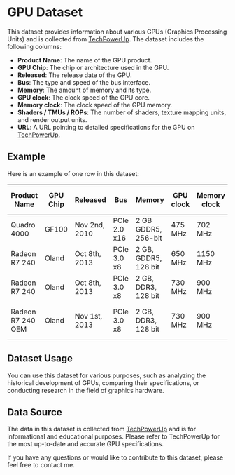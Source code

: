 # GPU Dataset

This dataset provides information about various GPUs (Graphics Processing Units) and is collected from [TechPowerUp](https://www.techpowerup.com/). The dataset includes the following columns:

- **Product Name**: The name of the GPU product.
- **GPU Chip**: The chip or architecture used in the GPU.
- **Released**: The release date of the GPU.
- **Bus**: The type and speed of the bus interface.
- **Memory**: The amount of memory and its type.
- **GPU clock**: The clock speed of the GPU core.
- **Memory clock**: The clock speed of the GPU memory.
- **Shaders / TMUs / ROPs**: The number of shaders, texture mapping units, and render output units.
- **URL**: A URL pointing to detailed specifications for the GPU on [TechPowerUp](https://www.techpowerup.com/).

## Example

Here is an example of one row in this dataset:

| Product Name      | GPU Chip | Released      | Bus          | Memory               | GPU clock | Memory clock | Shaders / TMUs / ROPs | URL                                                                                                 |
| ----------------- | -------- | ------------- | ------------ | -------------------- | --------- | ------------ | --------------------- | --------------------------------------------------------------------------------------------------- |
| Quadro 4000       | GF100    | Nov 2nd, 2010 | PCIe 2.0 x16 | 2 GB GDDR5, 256-bit  | 475 MHz   | 702 MHz      | 256 / 32 / 32         | [/gpu-specs/quadro-4000.c898](https://www.techpowerup.com/gpu-specs/quadro-4000.c898)               |
| Radeon R7 240     | Oland    | Oct 8th, 2013 | PCIe 3.0 x8  | 2 GB, GDDR5, 128 bit | 650 MHz   | 1150 MHz     | 320 / 20 / 8          | [/gpu-specs/radeon-r7-240.c3130](https://www.techpowerup.com/gpu-specs/radeon-r7-240.c3130)         |
| Radeon R7 240     | Oland    | Oct 8th, 2013 | PCIe 3.0 x8  | 2 GB, DDR3, 128 bit  | 730 MHz   | 900 MHz      | 320 / 20 / 8          | [/gpu-specs/radeon-r7-240.c2463](https://www.techpowerup.com/gpu-specs/radeon-r7-240.c2463)         |
| Radeon R7 240 OEM | Oland    | Nov 1st, 2013 | PCIe 3.0 x8  | 2 GB, DDR3, 128 bit  | 730 MHz   | 900 MHz      | 320 / 20 / 8          | [/gpu-specs/radeon-r7-240-oem.c2542](https://www.techpowerup.com/gpu-specs/radeon-r7-240-oem.c2542) |

## Dataset Usage

You can use this dataset for various purposes, such as analyzing the historical development of GPUs, comparing their specifications, or conducting research in the field of graphics hardware.

## Data Source

The data in this dataset is collected from [TechPowerUp](https://www.techpowerup.com/) and is for informational and educational purposes. Please refer to TechPowerUp for the most up-to-date and accurate GPU specifications.

If you have any questions or would like to contribute to this dataset, please feel free to contact me.
